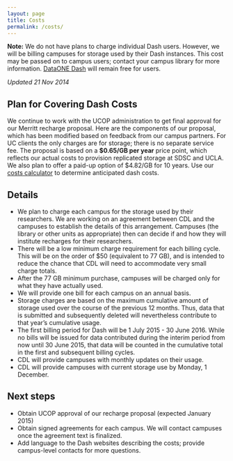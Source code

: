 ```yaml
---
layout: page
title: Costs
permalink: /costs/
---
```


**Note:** We do not have plans to charge individual Dash users. However, we will be billing campuses for storage used by their Dash instances. This cost may be passed on to campus users; contact your campus library for more information. [DataONE Dash](http://oneshare.cdlib.org) will remain free for users.


_Updated 21 Nov 2014_

## Plan for Covering Dash Costs

We continue to work with the UCOP administration to get final approval for our Merritt recharge proposal. Here are the components of our proposal, which has been modified based on feedback from our campus partners.  For UC clients the only charges are for storage; there is no separate service fee. The proposal is based on a **$0.65/GB per year** price point, which reflects our actual costs to provision replicated storage at SDSC and UCLA.  We also plan to offer a paid-up option of $4.82/GB for 10 years. Use our [costs calculator](https://docs.google.com/spreadsheets/d/15PyhRDnwOt1hEfZW6EFyFlw4dfoKo5drHgxJ7OBktFg/edit?pli=1#gid=0) to determine anticipated dash costs.

## Details

* We plan to charge each campus for the storage used by their researchers. We are working on an agreement between CDL and the campuses to establish the details of this arrangement. Campuses (the library or other units as appropriate)  then can decide if and how they will institute recharges for their researchers. 
* There will be a low minimum charge requirement for each billing cycle. This will be on the order of $50 (equivalent to 77 GB), and is intended to reduce the chance that CDL will need to accommodate very small charge totals.
* After the 77 GB minimum purchase, campuses will be charged only for what they have actually used. 
* We will provide one bill for each campus on an annual basis.
* Storage charges are based on the maximum cumulative amount of storage used over the course of the previous 12 months.  Thus, data that is submitted and subsequently deleted will nevertheless contribute to that year’s cumulative usage.
* The first billing period for Dash will be 1 July 2015 - 30 June 2016.  While no bills will be issued for data contributed during the interim  period from now until 30 June 2015, that data will be counted in the cumulative total in the first and subsequent billing cycles. 
* CDL will provide campuses with monthly updates on their usage. 
* CDL will provide campuses with current storage use by Monday, 1 December.

## Next steps

* Obtain UCOP approval of our recharge proposal (expected January 2015)
* Obtain signed agreements for each campus. We will contact campuses once the agreement text is finalized.
* Add language to the Dash websites describing the costs; provide campus-level contacts for more questions.


